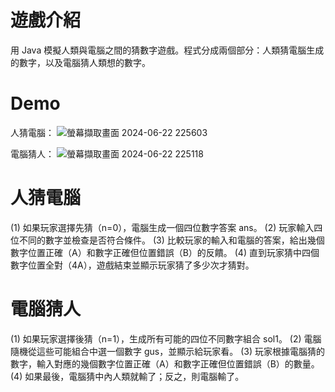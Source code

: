 # 遊戲介紹
用 Java 模擬人類與電腦之間的猜數字遊戲。程式分成兩個部分：人類猜電腦生成的數字，以及電腦猜人類想的數字。
# Demo
人猜電腦：
![螢幕擷取畫面 2024-06-22 225603](https://github.com/vat2cat/GuessNumber-java/assets/160461838/ac3251ad-3c8c-4480-b001-439e03479ff0)

電腦猜人：
![螢幕擷取畫面 2024-06-22 225118](https://github.com/vat2cat/GuessNumber-java/assets/160461838/191cc7ee-8335-43e8-b0f2-8634ec73e41d)

# 人猜電腦
(1) 如果玩家選擇先猜（n=0），電腦生成一個四位數字答案 ans。
(2) 玩家輸入四位不同的數字並檢查是否符合條件。
(3) 比較玩家的輸入和電腦的答案，給出幾個數字位置正確（A）和數字正確但位置錯誤（B）的反饋。
(4) 直到玩家猜中四個數字位置全對（4A），遊戲結束並顯示玩家猜了多少次才猜對。
# 電腦猜人
(1) 如果玩家選擇後猜（n=1），生成所有可能的四位不同數字組合 sol1。
(2) 電腦隨機從這些可能組合中選一個數字 gus，並顯示給玩家看。
(3) 玩家根據電腦猜的數字，輸入對應的幾個數字位置正確（A）和數字正確但位置錯誤（B）的數量。
(4) 如果最後，電腦猜中內人類就輸了；反之，則電腦輸了。
